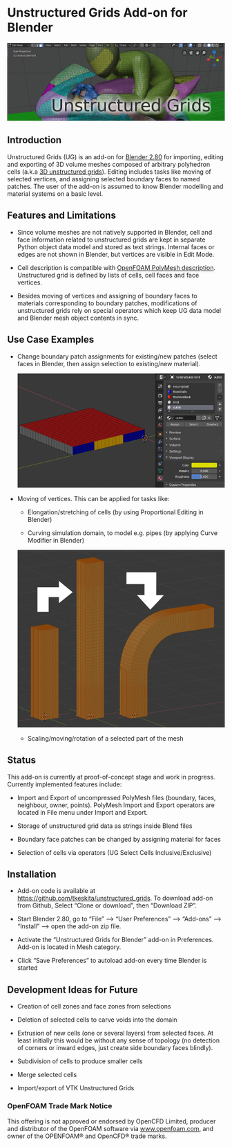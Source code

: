 # Unstructured Grids Add-on for Blender

<p align="left"><img src="examples/ug_title.png"></p>

## Introduction

Unstructured Grids (UG) is an add-on for [Blender
2.80](https://www.blender.org) for importing, editing and exporting
of 3D volume meshes composed of arbitrary polyhedron cells
(a.k.a [3D unstructured grids](https://en.wikipedia.org/wiki/Unstructured_grid)).
Editing includes tasks like moving of selected vertices, and assigning selected
boundary faces to named patches. The user of the add-on is assumed to know
Blender modelling and material systems on a basic level.


## Features and Limitations

- Since volume meshes are not natively supported in Blender, 
  cell and face information related to unstructured grids are kept in
  separate Python object data model and stored as text strings.
  Internal faces or edges are not shown in Blender, but vertices are
  visible in Edit Mode.

- Cell description is compatible with
  [OpenFOAM PolyMesh description](https://cfd.direct/openfoam/user-guide/mesh-description/).
  Unstructured grid is defined by lists of cells, cell faces and face
  vertices.

- Besides moving of vertices and assigning of boundary faces to materials
  corresponding to boundary patches, modifications of unstructured grids
  rely on special operators which keep UG data model and Blender mesh
  object contents in sync.


## Use Case Examples

- Change boundary patch assignments for existing/new patches (select
  faces in Blender, then assign selection to existing/new
  material).

  <p align="left"><img src="examples/ug_boundary_patch_assign.png"></p>

- Moving of vertices. This can be applied for tasks like:
  
  - Elongation/stretching of cells (by using Proportional Editing in
    Blender)

  - Curving simulation domain, to model e.g. pipes (by applying Curve
    Modifier in Blender)

  <p align="left"><img src="examples/ug_stretch_and_bend.png"></p>

  - Scaling/moving/rotation of a selected part of the mesh


## Status

This add-on is currently at proof-of-concept stage and work in progress.
Currently implemented features include:

- Import and Export of uncompressed PolyMesh files (boundary, faces,
  neighbour, owner, points). PolyMesh Import and Export operators are located
  in File menu under Import and Export.

- Storage of unstructured grid data as strings inside Blend files

- Boundary face patches can be changed by assigning material for faces

- Selection of cells via operators (UG Select Cells Inclusive/Exclusive)


## Installation

- Add-on code is available at
  https://github.com/tkeskita/unstructured_grids. To download add-on from
  Github, Select “Clone or download”, then “Download ZIP”.

- Start Blender 2.80, go to “File” –> “User Preferences” –> “Add-ons” –> “Install” –> open the add-on zip file.

- Activate the “Unstructured Grids for Blender” add-on in Preferences. Add-on is located in
  Mesh category.

- Click “Save Preferences” to autoload add-on every time Blender is started


## Development Ideas for Future

- Creation of cell zones and face zones from selections

- Deletion of selected cells to carve voids into the domain

- Extrusion of new cells (one or several layers) from selected faces.
  At least initially this would be without any sense of topology (no
  detection of corners or inward edges, just create side boundary
  faces blindly).

- Subdivision of cells to produce smaller cells

- Merge selected cells

- Import/export of VTK Unstructured Grids


### OpenFOAM Trade Mark Notice

This offering is not approved or endorsed by OpenCFD Limited, producer
and distributor of the OpenFOAM software via www.openfoam.com, and
owner of the OPENFOAM® and OpenCFD® trade marks.
